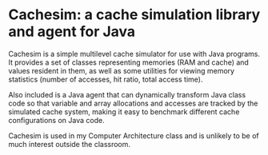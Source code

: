 # Cachesim: a cache simulation library and agent for Java

Cachesim is a simple multilevel cache simulator for use with Java programs. It provides a set of classes representing
memories (RAM and cache) and values resident in them, as well as some utilities for viewing memory statistics (number of
accesses, hit ratio, total access time).

Also included is a Java agent that can dynamically transform Java class code so that variable and array allocations and
accesses are tracked by the simulated cache system, making it easy to benchmark different cache configurations on Java
code.

Cachesim is used in my Computer Architecture class and is unlikely to be of much interest outside the classroom.

